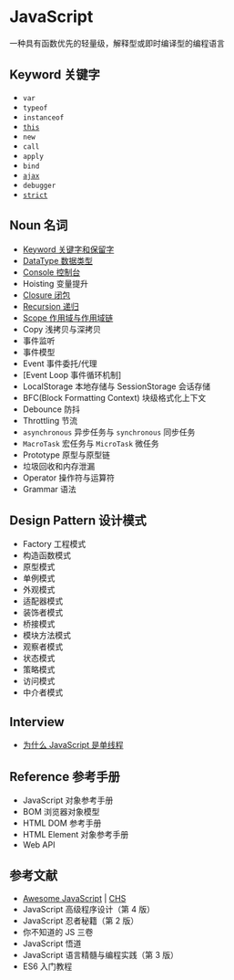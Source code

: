 # JavaScript

一种具有函数优先的轻量级，解释型或即时编译型的编程语言

## Keyword 关键字

- `var`
- `typeof`
- `instanceof`
- [`this`](./Keyword/this.md)
- `new`
- `call`
- `apply`
- `bind`
- [`ajax`](./Keyword/ajax.md)
- `debugger`
- [`strict`](./Keyword/strict.md)

## Noun 名词

- [Keyword 关键字和保留字](./Noun/Keyword.md)
- [DataType 数据类型](./Noun/DataType.md)
- [Console 控制台](./Noun/Console.md)
- Hoisting 变量提升
- [Closure 闭包](./Noun/Closure.md)
- [Recursion 递归](./Noun/Recursion.md)
- [Scope 作用域与作用域链](./Noun/Scope.md)
- Copy 浅拷贝与深拷贝
- 事件监听
- 事件模型
- Event 事件委托/代理
- [Event Loop 事件循环机制]
- LocalStorage 本地存储与 SessionStorage 会话存储
- BFC(Block Formatting Context) 块级格式化上下文
- Debounce 防抖
- Throttling 节流
- `asynchronous` 异步任务与 `synchronous` 同步任务
- `MacroTask` 宏任务与 `MicroTask` 微任务
- Prototype 原型与原型链
- 垃圾回收和内存泄漏
- Operator 操作符与运算符
- Grammar 语法

## Design Pattern 设计模式

- Factory 工程模式
- 构造函数模式
- 原型模式
- 单例模式
- 外观模式
- 适配器模式
- 装饰者模式
- 桥接模式
- 模块方法模式
- 观察者模式
- 状态模式
- 策略模式
- 访问模式
- 中介者模式

## Interview

- [为什么 JavaScript 是单线程](./Interview/%E4%B8%BA%E4%BB%80%E4%B9%88_JavaScript_%E6%98%AF%E5%8D%95%E7%BA%BF%E7%A8%8B.md)

## Reference 参考手册

- JavaScript 对象参考手册
- BOM 浏览器对象模型
- HTML DOM 参考手册
- HTML Element 对象参考手册
- Web API

## 参考文献

- [Awesome JavaScript](./Awesome.md) \| [CHS](./Awesome.CHS.md)
- JavaScript 高级程序设计（第 4 版）
- JavaScript 忍者秘籍（第 2 版）
- 你不知道的 JS 三卷
- JavaScript 悟道
- JavaScript 语言精髓与编程实践（第 3 版）
- ES6 入门教程
